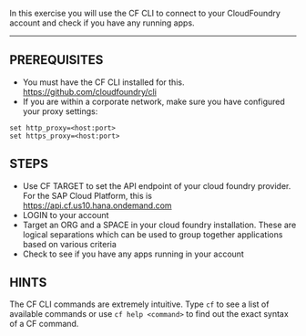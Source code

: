 In this exercise you will use the CF CLI to connect to your CloudFoundry account and check if you have any running apps.

----------------------------------------------------------------------
## PREREQUISITES

* You must have the CF CLI installed for this. https://github.com/cloudfoundry/cli
* If you are within a corporate network, make sure you have configured your proxy settings:
```
set http_proxy=<host:port>
set https_proxy=<host:port>
```


## STEPS

* Use CF TARGET to set the API endpoint of your cloud foundry provider. For the SAP Cloud Platform, this is https://api.cf.us10.hana.ondemand.com
* LOGIN to your account
* Target an ORG and a SPACE in your cloud foundry installation. These are logical separations which can be used to group together applications based on various criteria
* Check to see if you have any apps running in your account


## HINTS

The CF CLI commands are extremely intuitive. Type `cf` to see a list of available commands or use `cf help <command>` to find out the exact syntax of a CF command.